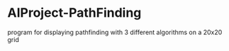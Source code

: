 # AIProject-PathFinding

program for displaying pathfinding with 3 different algorithms on a 20x20 grid
